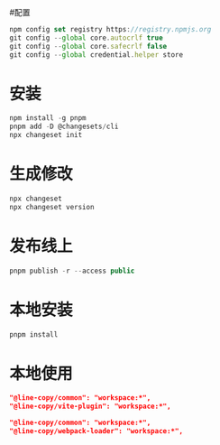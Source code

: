 #配置

``` js
npm config set registry https://registry.npmjs.org
git config --global core.autocrlf true
git config --global core.safecrlf false
git config --global credential.helper store
 ```

# 安装

``` js
npm install -g pnpm
pnpm add -D @changesets/cli
npx changeset init
```

# 生成修改

``` js
npx changeset
npx changeset version
```

# 发布线上

``` js
pnpm publish -r --access public
```

# 本地安装

``` js
pnpm install
```

# 本地使用

``` json
"@line-copy/common": "workspace:*",
"@line-copy/vite-plugin": "workspace:*",
```

``` json
"@line-copy/common": "workspace:*",
"@line-copy/webpack-loader": "workspace:*",
```